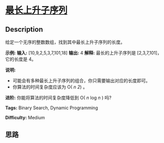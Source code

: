 # [最长上升子序列][title]

## Description

给定一个无序的整数数组，找到其中最长上升子序列的长度。

**示例:**
            **输入:** [10,9,2,5,3,7,101,18]    **输出:** 4     **解释:** 最长的上升子序列是 [2,3,7,101]，它的长度是 4。

**说明:**

  * 可能会有多种最长上升子序列的组合，你只需要输出对应的长度即可。
  * 你算法的时间复杂度应该为 O( _n 2_) 。

**进阶:** 你能将算法的时间复杂度降低到 O( _n_ log _n_ ) 吗?


**Tags:** Binary Search, Dynamic Programming

**Difficulty:** Medium

## 思路

[title]: https://leetcode-cn.com/problems/longest-increasing-subsequence
